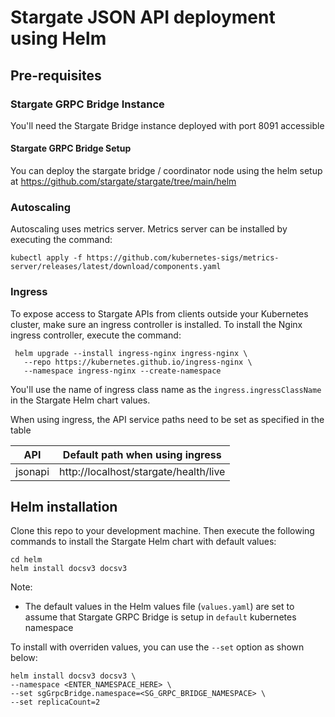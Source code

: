 # Stargate JSON API deployment using Helm

## Pre-requisites

### Stargate GRPC Bridge Instance
You'll need the Stargate Bridge instance deployed with port 8091 accessible

#### Stargate GRPC Bridge Setup
You can deploy the stargate bridge / coordinator node using the helm setup at https://github.com/stargate/stargate/tree/main/helm

### Autoscaling
Autoscaling uses metrics server. Metrics server can be installed by executing the command:

```shell script
kubectl apply -f https://github.com/kubernetes-sigs/metrics-server/releases/latest/download/components.yaml
```

### Ingress
To expose access to Stargate APIs from clients outside your Kubernetes cluster, make sure an ingress controller is installed. To install the Nginx ingress controller, execute the command:

```shell script
 helm upgrade --install ingress-nginx ingress-nginx \
   --repo https://kubernetes.github.io/ingress-nginx \
   --namespace ingress-nginx --create-namespace 
```

You'll use the name of ingress class name as the `ingress.ingressClassName` in the Stargate Helm chart values.

When using ingress, the API service paths need to be set as specified in the table

| API     | Default path when using ingress       |
|---------|---------------------------------------|
| jsonapi | http://localhost/stargate/health/live |

## Helm installation
Clone this repo to your development machine. Then execute the following commands to install the Stargate Helm chart with default values:

```shell script
cd helm
helm install docsv3 docsv3
```

Note:
- The default values in the Helm values file (`values.yaml`) are set to assume that Stargate GRPC Bridge is setup in `default` kubernetes namespace

To install with overriden values, you can use the `--set` option as shown below:

```shell script
helm install docsv3 docsv3 \
--namespace <ENTER_NAMESPACE_HERE> \
--set sgGrpcBridge.namespace=<SG_GRPC_BRIDGE_NAMESPACE> \
--set replicaCount=2
```